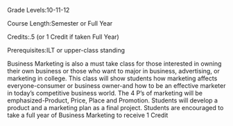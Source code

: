 Grade Levels:10-11-12

Course Length:Semester or Full Year

Credits:.5 (or 1 Credit if taken Full Year)

Prerequisites:ILT or upper-class standing

Business Marketing is also a must take class for those interested in owning their own business or those who want to major in business, advertising, or marketing in college. This class will show students how marketing affects everyone-consumer or business owner-and how to be an effective marketer in today’s competitive business world. The 4 P’s of marketing will be emphasized-Product, Price, Place and Promotion. Students will develop a product and a marketing plan as a final project. Students are encouraged to take a full year of Business Marketing to receive 1 Credit